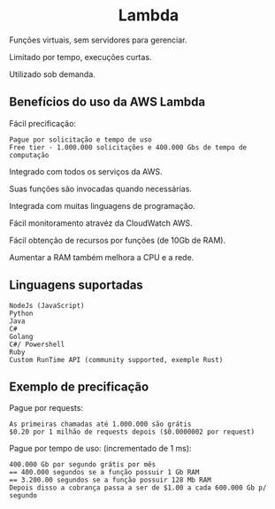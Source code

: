 <h1 align="center">Lambda</h1>

Funções virtuais, sem servidores para gerenciar.

Limitado por tempo, execuções curtas.

Utilizado sob demanda.

<h2>Benefícios do uso da AWS Lambda</h2>

Fácil precificação:

    Pague por solicitação e tempo de uso
    Free tier - 1.000.000 solicitações e 400.000 Gbs de tempo de computação

Integrado com todos os serviços da AWS.

Suas funções são invocadas quando necessárias.

Integrada com muitas linguagens de programação.

Fácil monitoramento atravéz da CloudWatch AWS.

Fácil obtenção de recursos por funções (de 10Gb de RAM).

Aumentar a RAM também melhora a CPU e a rede.

<h2>Linguagens suportadas</h2>

    NodeJs (JavaScript)
    Python
    Java 
    C#
    Golang
    C#/ Powershell
    Ruby
    Custom RunTime API (community supported, exemple Rust)

<h2>Exemplo de precificação</h2>

Pague por requests:

    As primeiras chamadas até 1.000.000 são grátis
    $0.20 por 1 milhão de requests depois ($0.0000002 por request)

Pague por tempo de uso: (incrementado de 1 ms):

    400.000 Gb por segundo grátis por mês
    == 400.000 segundos se a função possuir 1 Gb RAM
    == 3.200.00 segundos se a função possuir 128 Mb RAM
    Depois disso a cobrança passa a ser de $1.00 a cada 600.000 Gb p/ segundo 